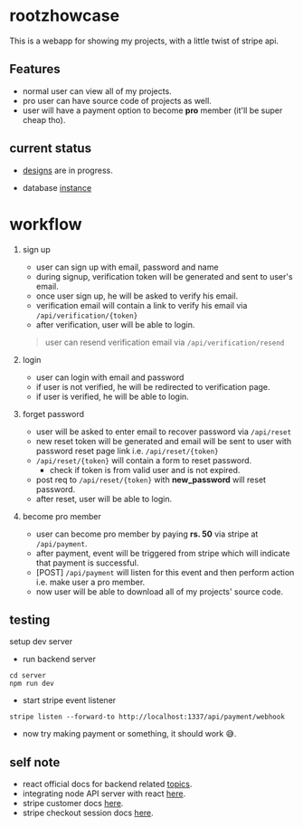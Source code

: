 # rootzhowcase

This is a webapp for showing my projects, with a little twist of stripe api.

## Features

* normal user can view all of my projects.
* pro user can have source code of projects as well.
* user will have a payment option to become **pro** member (it'll be super cheap tho).

## current status

* [designs](https://www.figma.com/file/yJHPaWyAK5E9GxZeXP13kK/rootzhowcase) are in progress.

* database [instance](https://cloud.mongodb.com/v2/60a3646cf87bb14be9bff18a#metrics/replicaSet/610d6d5718b9b229ebe1e229/explorer/rootzhowcase/projects/find)

#   workflow 

1.  sign up
    * user can sign up with email, password and name
    * during signup, verification token will be generated and sent to user's email.
    * once user sign up, he will be asked to verify his email.
    * verification email will contain a link to verify his email via `/api/verification/{token}`
    * after verification, user will be able to login.
    > user can resend verification email via `/api/verification/resend`

2.  login
    * user can login with email and password
    * if user is not verified, he will be redirected to verification page.
    * if user is verified, he will be able to login.

3.  forget password
    * user will be asked to enter email to recover password via `/api/reset`
    * new reset token will be generated and email will be sent to user with password reset page link i.e. `/api/reset/{token}`
    * `/api/reset/{token}` will contain a form to reset password.
        * check if token is from valid user and is not expired.
    * post req to `/api/reset/{token}` with **new_password** will reset password.
    * after reset, user will be able to login.

4.  become pro member
    * user can become pro member by paying **rs. 50** via stripe at `/api/payment`.
    * after payment, event will be triggered from stripe which will indicate that payment is successful.
    * [POST] `/api/payment` will listen for this event and then perform action i.e. make user a pro member.
    * now user will be able to download all of my projects' source code.

## testing

setup dev server
* run backend server
```
cd server
npm run dev
```

* start stripe event listener
```
stripe listen --forward-to http://localhost:1337/api/payment/webhook
```

* now try making payment or something, it should work 😅.


## self note

* react official docs for backend related [topics](https://create-react-app.dev/docs/proxying-api-requests-in-development).
* integrating node API server with react [here](https://www.newline.co/fullstack-react/articles/using-create-react-app-with-a-server/).
* stripe customer docs [here](https://stripe.com/docs/api/customers?lang=node).
* stripe checkout session docs [here](https://stripe.com/docs/api/checkout/sessions?lang=node).
